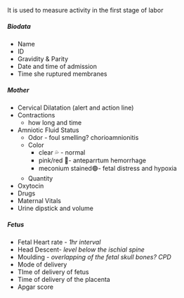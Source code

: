 It is used to measure activity in the first stage of labor
##### Biodata
- Name
- ID
- Gravidity & Parity
- Date and time of admission
- Time she ruptured membranes

##### Mother 
- Cervical Dilatation (alert and action line)
- Contractions
	- how long and time 
- Amniotic Fluid Status
	- Odor - foul smelling? chorioamnionitis
	- Color
		- clear 💦 - normal
		- pink/red 🔴- anteparrtum hemorrhage
		- meconium stained🟢- fetal distress and hypoxia
	- Quantity
- Oxytocin
- Drugs
- Maternal Vitals
- Urine dipstick and volume


##### Fetus
- Fetal Heart rate - *1hr interval*
- Head Descent- *level below the ischial spine*
- Moulding - *overlapping of the fetal skull bones? CPD*
- Mode of delivery
- TIme of delivery of fetus
- Time of delivery of the placenta
- Apgar score